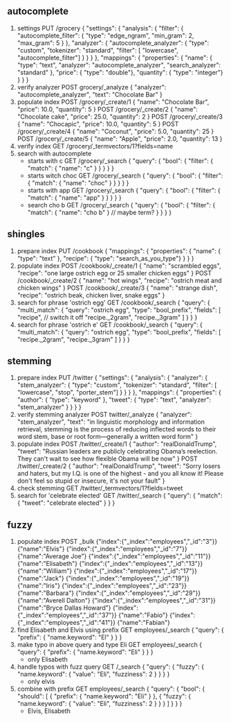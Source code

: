 ## autocomplete
1. settings
    PUT /grocery
    {
        "settings": {
            "analysis": {
                "filter": {
                    "autocomplete_filter": {
                        "type": "edge_ngram",
                        "min_gram": 2,
                        "max_gram": 5
                    }
                },
                "analyzer": {
                    "autocomplete_analyzer": {
                        "type": "custom",
                        "tokenizer": "standard",
                        "filter": [ "lowercase", "autocomplete_filter"]
                    }
                }
            }
        },
        "mappings": {
            "properties": {
                "name": { "type": "text", "analyzer": "autocomplete_analyzer", "search_analyzer": "standard" },
                "price": { "type": "double"},
                "quantity": { "type": "integer"}
            }
        }
    }
1. verify analyzer
POST grocery/_analyze
{
  "analyzer": "autocomplete_analyzer",
  "text": "Chocolate Bar"
}
1. populate index
POST /grocery/_create/1
{
    "name": "Chocolate Bar",
    "price": 10.0,
    "quantity": 5
}
POST /grocery/_create/2
{
    "name": "Chocolate cake",
    "price": 25.0,
    "quantity": 2
}
POST /grocery/_create/3
{
    "name": "Chocapic",
    "price": 10.0,
    "quantity": 5
}
POST /grocery/_create/4
{
    "name": "Coconut",
    "price": 5.0,
    "quantity": 25
}
POST /grocery/_create/5
{
    "name": "Apple",
    "price": 2.0,
    "quantity": 13
}
1. verify index
    GET /grocery/_termvectors/1?fields=name
1. search with autocomplete
    * starts with c
        GET /grocery/_search
        {
          "query": {
            "bool": {
              "filter": {
                "match": { "name": "c" }
              }
            }
          }
        }
    * starts witch choc
        GET /grocery/_search
        {
          "query": {
            "bool": {
              "filter": {
                "match": { "name": "choc" }
              }
            }
          }
        }
    * starts with app
        GET /grocery/_search
        {
          "query": {
            "bool": {
              "filter": {
                "match": { "name": "app" }
              }
            }
          }
        }
    * search cho b
        GET /grocery/_search
        {
          "query": {
            "bool": {
              "filter": {
                "match": { "name": "cho b" } // maybe term?
              }
            }
          }
        }

## shingles
1. prepare index
    PUT /cookbook
    {
        "mappings": {
            "properties": {
                "name": { "type": "text" },
                "recipe": { "type": "search_as_you_type"}
            }
        }
    }
1. populate index
POST /cookbook/_create/1
{
    "name": "scrambled eggs",
    "recipe": "one large ostrich egg or 25 smaller chicken eggs"
}
POST /cookbook/_create/2
{
    "name": "hot wings",
    "recipe": "ostrich meat and chicken wings"
}
POST /cookbook/_create/3
{
    "name": "strange dish",
    "recipe": "ostrich beak, chicken liver, snake eggs"
}
1. search for phrase 'ostrich egg'
    GET /cookbook/_search
    {
      "query": {
        "multi_match": {
          "query": "ostrich egg",
          "type": "bool_prefix",
          "fields": [
            "recipe", // switch it off
            "recipe._2gram",
            "recipe._3gram"
          ]
        }
      }
    }
1. search for phrase 'ostrich e'
    GET /cookbook/_search
    {
      "query": {
        "multi_match": {
          "query": "ostrich egg",
          "type": "bool_prefix",
          "fields": [
            "recipe._2gram",
            "recipe._3gram"
          ]
        }
      }
    }

## stemming
1. prepare index
    PUT /twitter
    {
        "settings": {
            "analysis": {
                "analyzer": {
                    "stem_analyzer": {
                        "type": "custom",
                        "tokenizer": "standard",
                        "filter": [ "lowercase", "stop", "porter_stem"]
                    }
                }
            }
        },
        "mappings": {
            "properties": {
                "author": { "type": "keyword" },
                "tweet": { "type": "text", "analyzer": "stem_analyzer" }
            }
        }
    }
1. verify stemming analyzer
POST twitter/_analyze
{
  "analyzer": "stem_analyzer",
  "text": "in linguistic morphology and information retrieval, stemming is the process of reducing inflected words to their word stem, base or root form—generally a written word form"
}
1. populate index
POST /twitter/_create/1
{
    "author": "realDonaldTrump",
    "tweet": "Russian leaders are publicly celebrating Obama’s reelection. They can't wait to see how flexible Obama will be now"
}
POST /twitter/_create/2
{
    "author": "realDonaldTrump",
    "tweet": "Sorry losers and haters, but my I.Q. is one of the highest - and you all know it! Please don't feel so stupid or insecure, it's not your fault"
}
1. check stemming
    GET /twitter/_termvectors/1?fields=tweet
1. search for 'celebrate elected'
    GET /twitter/_search
    {
      "query": {
        "match": {
          "tweet": "celebrate elected"
        }
      }
    }
## fuzzy
1. populate index
    POST _bulk
    {"index":{"_index":"employees","_id":"3"}}
    {"name":"Elvis"}
    {"index":{"_index":"employees","_id":"7"}}
    {"name":"Average Joe"}
    {"index":{"_index":"employees","_id":"11"}}
    {"name":"Elisabeth"}
    {"index":{"_index":"employees","_id":"13"}}
    {"name":"William"}
    {"index":{"_index":"employees","_id":"17"}}
    {"name":"Jack"}
    {"index":{"_index":"employees","_id":"19"}}
    {"name":"Iris"}
    {"index":{"_index":"employees","_id":"23"}}
    {"name":"Barbara"}
    {"index":{"_index":"employees","_id":"29"}}
    {"name":"Averell Dalton"}
    {"index":{"_index":"employees","_id":"31"}}
    {"name":"Bryce Dallas Howard"}
    {"index":{"_index":"employees","_id":"37"}}
    {"name":"Fabio"}
    {"index":{"_index":"employees","_id":"41"}}
    {"name":"Fabian"}
1. find Elisabeth and Elvis using prefix
    GET employees/_search
    {
      "query": { "prefix": { "name.keyword": "El" } }
    }
1. make typo in above query and type Eli
    GET employees/_search
    {
      "query": { "prefix": { "name.keyword": "Eli" } }
    }
    * only Elisabeth
1. handle typos with fuzz query
    GET /_search
    {
      "query": {
        "fuzzy": {
          "name.keyword": {
            "value": "Eli",
            "fuzziness": 2
          }
        }
      }
    }
    * only elvis
1. combine with prefix
    GET employees/_search
    {
      "query": {
        "bool": {
          "should": [
            { "prefix": { "name.keyword": "Eli" } },
            { "fuzzy": { "name.keyword": { "value": "Eli", "fuzziness": 2 } } }
          ]
        }
      }
    }
    * Elvis, Elisabeth